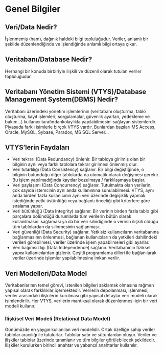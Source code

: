 # Genel Bilgiler

## Veri/Data Nedir?

İşlenmemiş (ham), dağınık haldeki bilgi topluluğudur. Veriler, anlamlı bir şekilde düzenlendiğinde ve işlendiğinde anlamlı bilgi ortaya çıkar.

## Veritabanı/Database Nedir?

Herhangi bir konuda birbiriyle ilişkili ve düzenli olarak tutulan veriler topluluğudur.

## Veritabanı Yönetim Sistemi (VTYS)/Database Management System(DBMS) Nedir?

Veritabanı üzerindeki yönetim işlemlerinin (veritabanı oluşturma, tablo oluşturma, kayıt işlemleri, sorgulamalar, güvenlik ayarları, yedekleme ve bakım…) kullanıcı tarafındankolaylıkla yapılabilmesini sağlayan sistemlerdir. Piyasada farklı isimlerle birçok VTYS vardır. Bunlardan bazıları MS Access, Oracle, MySQL, Sybase, Paradox, MS SQL Server…

## VTYS’lerin Faydaları

- Veri tekrarı (Data Redundancy) önlenir. Bir tabloya girilmiş olan bir bilginin aynı veya farklı tablolara tekrar girilmesi önlenmiş olur.
- Veri tutarlılığı (Data Consistency) sağlanır. Bir bilgi değiştiğinde, o bilginin bulunduğu diğer tablolarda da otomatik olarak değişmesi gerekir. Bu işlem yapılmadığında kayıtlar bozulmaya / farklılaşmaya başlar.
- Veri paylaşımı (Data Concurrency) sağlanır. Tutulmakta olan verilerin, çok sayıda istemcinin aynı anda kullanımına sunulabilmesi. VTYS, aynı anda birden fazla kullanıcının aynı veri üzerinde değişiklik yapmak istediğinde yetki üstünlüğü veya bağlantı önceliği gibi kriterlere göre sıralama yapar.
- Veri bütünlüğü (Data Integrity) sağlanır. Bir verinin birden fazla tablo gibi parçalara bölündüğü durumlarda tüm verilerin bütün olarak kullanılmasını sağlaması ya da bir veri silindiğinde o verinin ilişkili olduğu tüm tablolardan da silinmesinin sağlanması.
- Veri güvenliği (Data Security) sağlanır. Yetkisiz kullanıcıların veritabanına bağlanmasının önlenmesi, bağlanan kullanıcıların da yetkileri dahilindeki verileri görebilmesi, veriler üzerinde işlem yapabilmeleri gibi ayarlar.
- Veri bağımsızlığı (Data Independence) sağlanır. Veritabanının fiziksel yapısı kullanıcılardan gizlenir. Çeşitli programlama dilleri ile bağlanılarak veriler üzerinde işlemler yapılabilmesine imkan verilir.

## Veri Modelleri/Data Model

Veritabanlarının temel görevi, istenilen bilgileri saklamak olmasına rağmen yapısal olarak farklılıklar içermektedir. Verilerin depolanması, işlenmesi, veriler arasındaki ilişkilerin kurulması gibi yapısal detaylar veri modeli olarak isimlendirilir. Her VTYS, verilerin mantıksal olarak düzenlenmesi için bir veri modeli kullanır.

### İlişkisel Veri Modeli (Relational Data Model)

Günümüzde en yaygın kullanılan veri modelidir. Ortak özelliğe sahip veriler tablolar aracılığı ile tutulurlar. Tablolar satır ve sütunlardan oluşur. Veriler ve ilişkiler tablolar üzerinde tanımlanır ve tüm bilgiler görülebilecek şekildedir. İlişkiler kurulurken birincil anahtar ve yabancıl anahtarlar kullanılır.
